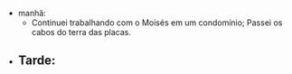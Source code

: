 - manhã:
	- Continuei trabalhando com o Moisés em um condomínio; Passei os cabos do terra das placas.
- Tarde:
	- 